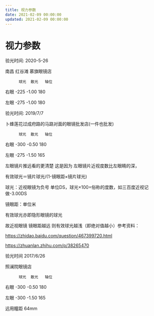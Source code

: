 ```yaml
---
title: 视力参数
date: 2021-02-09 00:00:00
updated: 2021-02-09 00:00:00
---
```


# 视力参数

验光时间: 2020-5-26

南昌 红谷滩 慕旗眼镜店

          球光  散光   轴位

右眼  -225   -1.00   180

左眼  -275   -1.00   180

验光时间: 2019/7/7

卜蜂莲花过成府路的马路对面的眼镜批发店(一件也批发)

          球光  散光   轴位

右眼  -300   -0.50   180

左眼  -275   -1.50   165

左眼镜片推远看的更清楚 这是因为 左眼镜片近视度数比左眼睛的深，

有效球光＝镜片球光/(1-镜眼距×镜片球光)

球光：近视眼镜为负号 单位DS，球光×100=俗称的度数，如三百度近视记做-3.00DS

镜眼距：单位米

有效球光亦即隐形眼镜的球光

故近视眼镜 镜眼距越远 则有效球光越浅（即绝对值越小）参考资料：

https://zhidao.baidu.com/question/467399720.html

https://zhuanlan.zhihu.com/p/38265470

验光时间 2017/6/26

照澜院眼镜店

          球光  散光   轴位

右眼  -300   -0.50   180

左眼  -300   -1.50   165

远用瞳距 64mm

